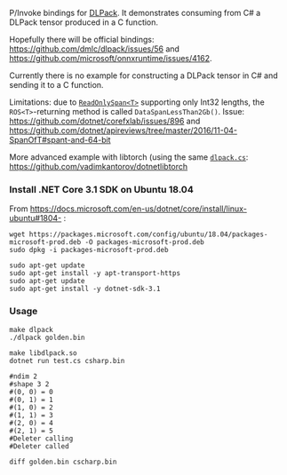 P/Invoke bindings for [DLPack](http://github.com/dmlc/dlpack). It demonstrates consuming from C# a DLPack tensor produced in a C function.

Hopefully there will be official bindings: https://github.com/dmlc/dlpack/issues/56 and https://github.com/microsoft/onnxruntime/issues/4162.

Currently there is no example for constructing a DLPack tensor in C# and sending it to a C function.

Limitations: due to [`ReadOnlySpan<T>`](https://docs.microsoft.com/en-us/dotnet/api/system.readonlyspan-1.-ctor?view=netcore-3.1#System_ReadOnlySpan_1__ctor_System_Void__System_Int32_) supporting only Int32 lengths, the `ROS<T>`-returning method is called `DataSpanLessThan2Gb()`. Issue: https://github.com/dotnet/corefxlab/issues/896 and https://github.com/dotnet/apireviews/tree/master/2016/11-04-SpanOfT#spant-and-64-bit

More advanced example with libtorch (using the same [`dlpack.cs`](./dlpack.cs): https://github.com/vadimkantorov/dotnetlibtorch

### Install .NET Core 3.1 SDK on Ubuntu 18.04
From https://docs.microsoft.com/en-us/dotnet/core/install/linux-ubuntu#1804- :
```shell
wget https://packages.microsoft.com/config/ubuntu/18.04/packages-microsoft-prod.deb -O packages-microsoft-prod.deb
sudo dpkg -i packages-microsoft-prod.deb

sudo apt-get update
sudo apt-get install -y apt-transport-https
sudo apt-get update 
sudo apt-get install -y dotnet-sdk-3.1
```

### Usage
```shell
make dlpack
./dlpack golden.bin

make libdlpack.so
dotnet run test.cs csharp.bin

#ndim 2
#shape 3 2
#(0, 0) = 0
#(0, 1) = 1
#(1, 0) = 2
#(1, 1) = 3
#(2, 0) = 4
#(2, 1) = 5
#Deleter calling
#Deleter called

diff golden.bin cscharp.bin
```
